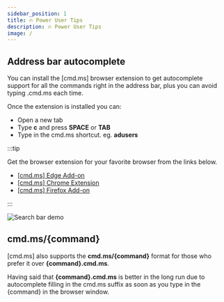```yaml
---
sidebar_position: 1
title: 🔥 Power User Tips
description: 🔥 Power User Tips
image: /
---
```


## Address bar autocomplete

You can install the [cmd.ms] browser extension to get autocomplete support for all the commands right in the address bar, plus you can avoid typing .cmd.ms each time.

Once the extension is installed you can:

* Open a new tab
* Type **c** and press **SPACE** or **TAB**
* Type in the cmd.ms shortcut. eg. **adusers**

:::tip

Get the browser extension for your favorite browser from the links below.

* [[cmd.ms] Edge Add-on](https://microsoftedge.microsoft.com/addons/detail/jfkgnnmpdnoelcfmojmddglicjlagfjm)
* [[cmd.ms] Chrome Extension](https://chrome.google.com/webstore/detail/cmdms/elbjjbmcngffncifaghboopbmegjnkbi)
* [[cmd.ms] Firefox Add-on](https://addons.mozilla.org/firefox/addon/cmd-ms/)

:::

![Search bar demo](/demos/browserdemo.gif)

## cmd.ms/{command}

[cmd.ms] also supports the **cmd.ms/{command}** format for those who prefer it over **{command}.cmd.ms**.

Having said that **{command}.cmd.ms** is better in the long run due to autocomplete filling in the cmd.ms suffix as soon as you type in the {command} in the browser window.
